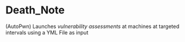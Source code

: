 # Death_Note
(AutoPwn) Launches *vulnerability assessments* at machines at targeted intervals using a YML File as input
